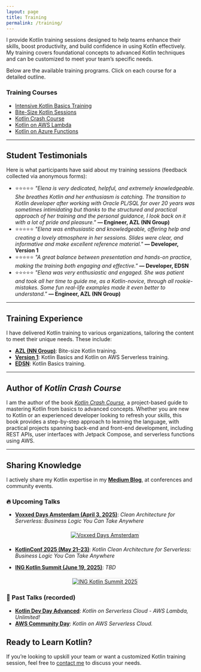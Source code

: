 ```yaml
---
layout: page
title: Training
permalink: /training/
---
```



I provide Kotlin training sessions designed to help teams enhance their skills, boost productivity, and build confidence in using Kotlin effectively. My training covers foundational concepts to advanced Kotlin techniques and can be customized to meet your team’s specific needs.

Below are the available training programs. Click on each course for a detailed outline.

### Training Courses
- [Intensive Kotlin Basics Training](/training/kotlin-basics/)
- [Bite-Size Kotlin Sessions](/training/bite-size-kotlin/)
- [Kotlin Crash Course](/training/kotlin-crash-course/)
- [Kotlin on AWS Lambda](/training/kotlin-aws-lambda/)
- [Kotlin on Azure Functions](/training/kotlin-azure-functions/)

---


## Student Testimonials 

Here is what participants have said about my training sessions (feedback collected via anonymous forms):

- ⭐⭐⭐⭐⭐ *"Elena is very dedicated, helpful, and extremely knowledgeable. She breathes Kotlin and her enthusiasm is catching. The transition to Kotlin developer after working with Oracle PL/SQL for over 20 years was sometimes intimidating but thanks to the structured and practical approach of her training and the personal guidance, I look back on it with a lot of pride and pleasure."*
**— Engineer, AZL (NN Group)**
- ⭐⭐⭐⭐⭐ *"Elena was enthusiastic and knowledgeable, offering help and creating a lovely atmosphere in her sessions. Slides were clear, and informative and make excellent reference material."*
**— Developer, Version 1**
- ⭐⭐⭐⭐⭐ *"A great balance between presentation and hands-on practice, making the training both engaging and effective."*
**— Developer, EDSN**
- ⭐⭐⭐⭐⭐ *"Elena was very enthusiastic and engaged. She was patient and took all her time to guide me, as a Kotlin-novice, through all rookie-mistakes. Some fun real-life examples made it even better to understand."*
**— Engineer, AZL (NN Group)**

---

## Training Experience
I have delivered Kotlin training to various organizations, tailoring the content to meet their unique needs. These include:

- **[AZL (NN Group)](https://www.azl.eu/)**: Bite-size Kotlin training.
- **[Version 1](https://www.version1.com/)**: Kotlin Basics and Kotlin on AWS Serverless training.
- **[EDSN](https://www.edsn.nl/)**: Kotlin Basics training.

---

## Author of *Kotlin Crash Course*
I am the author of the book [*Kotlin Crash Course*](https://www.amazon.com/Kotlin-Crash-Course-Fast-track-programming/dp/9355516304), a project-based guide to mastering Kotlin from basics to advanced concepts. Whether you are new to Kotlin or an experienced developer looking to refresh your skills, this book provides a step-by-step approach to learning the language, with practical projects spanning back-end and front-end development, including REST APIs, user interfaces with Jetpack Compose, and serverless functions using AWS.

---

## Sharing Knowledge
I actively share my Kotlin expertise in my [**Medium Blog**](https://medium.com/@elenavanengelen), at conferences and community events.

### 🔥<a id="upcoming-talks"></a> Upcoming Talks

- [**Voxxed Days Amsterdam (April 3, 2025)**](https://amsterdam.voxxeddays.com/talk/?id=5951): *Clean Architecture for Serverless: Business Logic You Can Take Anywhere*

  <div style="display: flex; flex-wrap: wrap; justify-content: center; gap: 20px; margin: 20px 0;">
    <a href="https://amsterdam.voxxeddays.com/talk/?id=5951" target="_blank">
      <img src="{{ '/assets/images/voxxed.jpg' | relative_url }}" alt="Voxxed Days Amsterdam" style="max-width: 100%; height: auto; border: 1px solid #ddd; flex: 1 1 300px;">
    </a>
  </div>

- [**KotlinConf 2025 (May 21–23)**](https://kotlinconf.com/speakers/2b9e0a69-6f25-4704-b819-bdbca519752f/): *Kotlin Clean Architecture for Serverless: Business Logic You Can Take Anywhere*

- [**ING Kotlin Summit (June 19, 2025)**](https://amsterdam.voxxeddays.com/talk/?id=5951): *TBD*

  <div style="display: flex; flex-wrap: wrap; justify-content: center; gap: 20px; margin: 20px 0;">
    <a href="https://www.linkedin.com/posts/ing-nederland_join-tech-meetupsing-welcome-to-the-activity-7303424388031270913-mLRj/?utm_source=share&utm_medium=member_ios&rcm=ACoAAACqz4QBGRKmpXgXg52mRY8CEbcKtspPjlI" target="_blank">
      <img src="{{ '/assets/images/ing-kotlin-summit.jpeg' | relative_url }}" alt="ING Kotlin Summit 2025" style="max-width: 100%; height: auto; border: 1px solid #ddd; flex: 1 1 300px;">
    </a>
  </div>

### 🎤 Past Talks (recorded)
- [**Kotlin Dev Day Advanced**](https://kotlindevday.com/videos/kotlin-on-serverless-cloud-aws-lambda-unlimited-elena-van-engelen-maslova/): *Kotlin on Serverless Cloud - AWS Lambda, Unlimited!*
- [**AWS Community Day**](https://www.youtube.com/watch?v=GvAyaJZzQ5M): *Kotlin on AWS Serverless Cloud.*


## Ready to Learn Kotlin?
If you’re looking to upskill your team or want a customized Kotlin training session, feel free to [contact me](mailto:elenavanengelen@vintik.nl) to discuss your needs.
